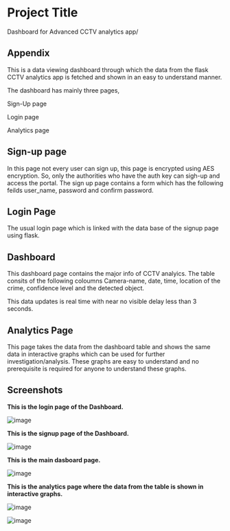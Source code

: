 
# Project Title

Dashboard for Advanced CCTV analytics app/



## Appendix

This is a data viewing dashboard through which the data from the flask CCTV analytics app is fetched and shown in an easy to understand manner. 

The dashboard has mainly three pages, 

Sign-Up page

Login page

Analytics page


## Sign-up page
In this page not every user can sign up, this page is encrypted using AES encryption. So, only the authorities who have the auth key can sigh-up and access the portal. The sign up page contains a form which has the following feilds user_name, password and confirm password.


## Login Page

The usual login page which is linked with the data base of the signup page using flask.



## Dashboard
This dashboard page contains the major info of CCTV analyics. The table consits of the following coloumns Camera-name, date, time, location of the crime, confidence level and the detected object. 

This data updates is real time with near no visible delay less than 3 seconds. 
## Analytics Page

This page takes the data from the dashboard table and shows the same data in interactive graphs which can be used for further investigation/analysis. These graphs are easy to understand and no prerequisite is required for anyone to understand these graphs.
## Screenshots

**This is the login page of the Dashboard.**


![image](https://github.com/Vikramkaza/Dash_God/assets/74916054/6405c60b-4dc8-42e3-898b-0ee51ff71dd1)

**This is the signup page of the Dashboard.**


![image](https://github.com/Vikramkaza/Dash_God/assets/74916054/3afe246c-2ec2-444a-b31e-1d048a9a051b)

**This is the main dasboard page.**


![image](https://github.com/Vikramkaza/Dash_God/assets/74916054/29b78405-af9c-4f93-ad83-391671bfe66a)

**This is the analytics page where the data from the table is shown in interactive graphs.**


![image](https://github.com/Vikramkaza/Dash_God/assets/74916054/f279bdbb-dcae-4e4a-a2bc-9d981af6594d)

![image](https://github.com/Vikramkaza/Dash_God/assets/74916054/20074e9c-bd12-4dbf-9bad-75084ade329a)




